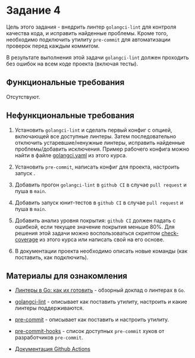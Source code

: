 # Задание 4

Цель этого задания - внедрить линтер `golangci-lint` для контроля
качества кода, и исправить найденные проблемы. Кроме того, необходимо подключить
утилиту `pre-commit` для автоматизации проверок перед каждым коммитом.

В результате выполнения этой задачи `golangci-lint` должен проходить без ошибок
на всем коде проекта (включая тесты).

## Функциональные требования

Отсутствуют.

## Нефункциональные требования

1. Установить `golangci-lint` и сделать первый конфиг с опцией, включающей
   все доступные линтеры. Затем последовательно отключить устаревшие/ненужные
   линтеры, исправить найденные проблемы/добавить исключения. Пример рабочего
   конфига можно найти в файле [golangci.yaml](./.golangci.yaml) из этого курса.

1. Установить `pre-commit`, написать конфиг для проекта, настроить запуск .

1. Добавить прогон `golangci-lint` в `github CI` в случае `pull request` и
   пуша в `main`.

1. Добавить запуск юнит-тестов в `github CI` в случае `pull request` и
   пуша в `main`.

1. Добавить анализ уровня покрытия: `github CI` должен падать с ошибкой, если
   текущее значение покрытия меньше 80%. Для решения этой задачи можно
   воспользоваться скриптом [check-coverage](./check-coverage) из этого курса или
   написать свой на его основе.

1. В документации проекта необходимо описать новые команды (как поставить, как
   подключить).

## Материалы для ознакомления

- [Линтеры в Go: как их готовить](https://youtu.be/VlnxsfSs1ms) - обзорный доклад
  о линтерах в `Go`.

- [golangci-lint](https://golangci-lint.run/) - описывает как поставить утилиту,
  настроить и какие линтеры поддерживаются.

- [pre-commit](https://github.com/pre-commit/pre-commit) - описывает как
  поставить и настроить утилиту.

- [pre-commit-hooks](https://github.com/pre-commit/pre-commit-hooks) - список
  доступных `pre-commit` хуков от разработчиков `pre-commit`.

- [Документация Github Actions](https://docs.github.com/en/actions)
